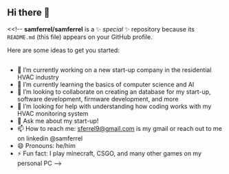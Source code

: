 ## Hi there 👋

<<!--
**samferrel/samferrel** is a ✨ _special_ ✨ repository because its `README.md` (this file) appears on your GitHub profile.

Here are some ideas to get you started:
##
- 🔭 I’m currently working on a new start-up company in the residential HVAC industry
- 🌱 I’m currently learning the basics of computer science and AI 
- 👯 I’m looking to collaborate on creating an database for my start-up, software development, firmware development, and more
- 🤔 I’m looking for help with understanding how coding works with my HVAC monitoring system
- 💬 Ask me about my start-up!
- 📫 How to reach me: sferrel9@gmail.com is my gmail or reach out to me on linkedin @samferrel
- 😄 Pronouns: he/him
- ⚡ Fun fact: I play minecraft, CSGO, and many other games on my personal PC 
-->
